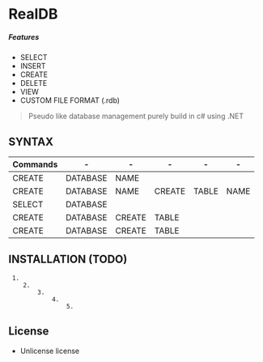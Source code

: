 # RealDB

##### Features

- SELECT
- INSERT
- CREATE
- DELETE
- VIEW
- CUSTOM FILE FORMAT (.rdb)

>Pseudo like database management
> purely build in c# using .NET

## SYNTAX

| Commands |-|-|-|-|-
|---|----|---|----|----|---
| CREATE | DATABASE| NAME | 
| CREATE | DATABASE| NAME | CREATE | TABLE | NAME
| SELECT | DATABASE|  | 
| CREATE | DATABASE| CREATE | TABLE
| CREATE | DATABASE| CREATE | TABLE

## INSTALLATION (TODO)
```
 1.
    2.
        3.
            4.
                5.

```



## License
- Unlicense license
